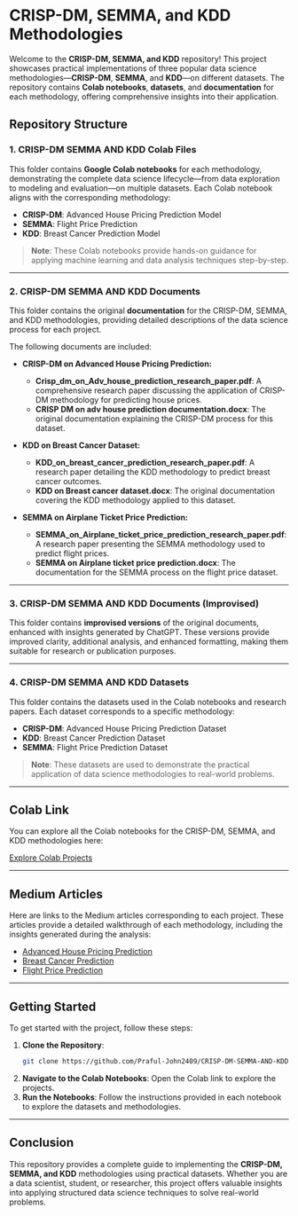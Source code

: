 # **CRISP-DM, SEMMA, and KDD Methodologies**

Welcome to the **CRISP-DM, SEMMA, and KDD** repository! This project showcases practical implementations of three popular data science methodologies—**CRISP-DM**, **SEMMA**, and **KDD**—on different datasets. The repository contains **Colab notebooks**, **datasets**, and **documentation** for each methodology, offering comprehensive insights into their application.

## **Repository Structure**

### **1. CRISP-DM SEMMA AND KDD Colab Files**  
This folder contains **Google Colab notebooks** for each methodology, demonstrating the complete data science lifecycle—from data exploration to modeling and evaluation—on multiple datasets. Each Colab notebook aligns with the corresponding methodology:
- **CRISP-DM**: Advanced House Pricing Prediction Model
- **SEMMA**: Flight Price Prediction
- **KDD**: Breast Cancer Prediction Model

> **Note**: These Colab notebooks provide hands-on guidance for applying machine learning and data analysis techniques step-by-step.

---

### **2. CRISP-DM SEMMA AND KDD Documents**  
This folder contains the original **documentation** for the CRISP-DM, SEMMA, and KDD methodologies, providing detailed descriptions of the data science process for each project.

The following documents are included:
- **CRISP-DM on Advanced House Pricing Prediction:**
  - **Crisp_dm_on_Adv_house_prediction_research_paper.pdf**: A comprehensive research paper discussing the application of CRISP-DM methodology for predicting house prices.
  - **CRISP DM on adv house prediction documentation.docx**: The original documentation explaining the CRISP-DM process for this dataset.
  
- **KDD on Breast Cancer Dataset:**
  - **KDD_on_breast_cancer_prediction_research_paper.pdf**: A research paper detailing the KDD methodology to predict breast cancer outcomes.
  - **KDD on Breast cancer dataset.docx**: The original documentation covering the KDD methodology applied to this dataset.

- **SEMMA on Airplane Ticket Price Prediction:**
  - **SEMMA_on_Airplane_ticket_price_prediction_research_paper.pdf**: A research paper presenting the SEMMA methodology used to predict flight prices.
  - **SEMMA on Airplane ticket price prediction.docx**: The documentation for the SEMMA process on the flight price dataset.

---

### **3. CRISP-DM SEMMA AND KDD Documents (Improvised)**  
This folder contains **improvised versions** of the original documents, enhanced with insights generated by ChatGPT. These versions provide improved clarity, additional analysis, and enhanced formatting, making them suitable for research or publication purposes.

---

### **4. CRISP-DM SEMMA AND KDD Datasets**  
This folder contains the datasets used in the Colab notebooks and research papers. Each dataset corresponds to a specific methodology:

- **CRISP-DM**: Advanced House Pricing Prediction Dataset  
- **KDD**: Breast Cancer Prediction Dataset  
- **SEMMA**: Flight Price Prediction Dataset  

> **Note**: These datasets are used to demonstrate the practical application of data science methodologies to real-world problems.

---

## **Colab Link**  
You can explore all the Colab notebooks for the CRISP-DM, SEMMA, and KDD methodologies here:

[Explore Colab Projects](https://drive.google.com/drive/folders/1_8-ydRXdqqz5Eii9hUnqbDWtIVsh1KyP?usp=sharing)

---

## **Medium Articles**

Here are links to the Medium articles corresponding to each project. These articles provide a detailed walkthrough of each methodology, including the insights generated during the analysis:

- [Advanced House Pricing Prediction](#)  
- [Breast Cancer Prediction](https://medium.com/@praful.john2409/predicting-breast-cancer-outcomes-a-data-driven-approach-using-the-kdd-methodology-5623f273d76f)  
- [Flight Price Prediction](https://medium.com/@praful.john2409/medium-article-predicting-airplane-ticket-prices-with-semma-methodology-2fed75623ab5)  

---

## **Getting Started**

To get started with the project, follow these steps:

1. **Clone the Repository**:
   ```bash
   git clone https://github.com/Praful-John2409/CRISP-DM-SEMMA-AND-KDD.git
   ```
2. **Navigate to the Colab Notebooks**: Open the Colab link to explore the projects.
3. **Run the Notebooks**: Follow the instructions provided in each notebook to explore the datasets and methodologies.

---

## **Conclusion**

This repository provides a complete guide to implementing the **CRISP-DM, SEMMA, and KDD** methodologies using practical datasets. Whether you are a data scientist, student, or researcher, this project offers valuable insights into applying structured data science techniques to solve real-world problems.
